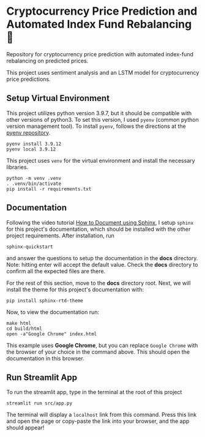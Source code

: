 # Cryptocurrency Price Prediction and Automated Index Fund Rebalancing 💸
Repository for cryptocurrency price prediction with automated index-fund rebalancing on predicted prices.

This project uses sentiment analysis and an LSTM model for cryptocurrency price predictions.

## Setup Virtual Environment

This project utilizes python version 3.9.7, but it should be compatible with other versions of python3.
To set this version, I used `pyenv` (common python version management tool). To install `pyenv`, follows 
the directions at the [pyenv repository](https://github.com/pyenv/pyenv#getting-pyenv).

```commandline
pyenv install 3.9.12
pyenv local 3.9.12
```

This project uses `venv` for the virtual environment and install the necessary libraries.

```commandline
python -m venv .venv
. .venv/bin/activate
pip install -r requirements.txt
```


## Documentation

Following the video tutorial [How to Document using Sphinx](https://www.youtube.com/playlist?list=PLE72UCmIe7T9HewaqCUhKqiMK3LxYStjy), 
I setup  `sphinx` for this project's documentation, which should be installed with the other project requirements. 
After installation, run

```commandline
sphinx-quickstart
```

and answer the questions to setup the documentation in the __docs__ directory. Note: hitting enter will 
accept the default value. Check the __docs__ directory to confirm all the expected files are there.

For the rest of this section, move to the __docs__ directory root. Next, we will install the theme for this project's 
documentation with:

```commandline
pip install sphinx-rtd-theme
```

Now, to view the documentation run:

```commandline
make html
cd build/html
open -a"Google Chrome" index.html
```

This example uses __Google Chrome__, but you can replace `Google Chrome` with the browser of your choice 
in the command above. This should open the documentation in this browser.


## Run Streamlit App

To run the streamlit app, type in the terminal at the root of this project

```commandline
streamlit run src/app.py
```

The terminal will display a `localhost` link from this command. Press this link and open the page or copy-paste the 
link into your browser, and the app should appear!
